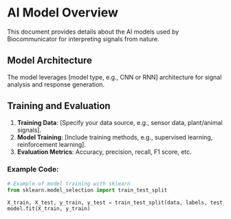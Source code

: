 
# AI Model Overview

This document provides details about the AI models used by Biocommunicator for interpreting signals from nature.

## Model Architecture
The model leverages [model type, e.g., CNN or RNN] architecture for signal analysis and response generation.

## Training and Evaluation
1. **Training Data**: [Specify your data source, e.g., sensor data, plant/animal signals].
2. **Model Training**: [Include training methods, e.g., supervised learning, reinforcement learning].
3. **Evaluation Metrics**: Accuracy, precision, recall, F1 score, etc.

### Example Code:
```python
# Example of model training with sklearn
from sklearn.model_selection import train_test_split

X_train, X_test, y_train, y_test = train_test_split(data, labels, test_size=0.2)
model.fit(X_train, y_train)
```

